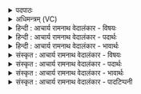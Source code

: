 <details><summary>पदपाठः</summary>

आ꣢। अ꣣ग्नि꣢म्। न। स्व꣡वृ꣢꣯क्तिभिः। स्व। वृ꣣क्तिभिः। हो꣡ता꣢꣯रम्। त्वा꣣। वृणीमहे। शीर꣢म्। पा꣣वक꣡शो꣢चिषम्। पा꣣वक꣡। शो꣣चिषम्। वि꣢। वः꣣। म꣡दे꣢꣯। य꣣ज्ञे꣡षु꣢। स्ती꣣र्ण꣡ब꣢र्हिषम्। स्ती꣣र्ण꣢। ब꣣र्हिषम्। वि꣡व꣢꣯क्षसे। ४२०।
</details>

<details><summary>अधिमन्त्रम् (VC)</summary>

- अग्निः
- विमद ऐन्द्रः
- पङ्क्तिः
- पञ्चमः
- ऐन्द्रं काण्डम्
</details>

<details><summary>हिन्दी : आचार्य रामनाथ वेदालंकार - विषयः</summary>

अगले मन्त्र में यह विषय है कि कैसे गुणवाले अग्नि परमेश्वर को हम वरते हैं।
</details>

<details><summary>हिन्दी : आचार्य रामनाथ वेदालंकार - पदार्थः</summary>

पदार्थान्वयभाषाः -  हम लोग (न) इस समय (होतारम्) सुख आदि के दाता, (शीरम्) सर्वत्र शयन करनेवाले, सर्वव्यापक (पावकशोचिषम्) पवित्रताकारक दीप्तिवाले (त्वा अग्निम्) आप अग्रनायक परमेश्वर को (स्व-वृक्तिभिः) अपनी सूक्तियों अथवा क्रियाओं से (आ वृणीमहे) वरते हैं। हम (वः मदे) आपके प्राप्त कराये हुए आनन्द में (वि) उत्कर्ष को प्राप्त करें। आप (यज्ञेषु) ब्रह्मयज्ञ, देवयज्ञ आदि पञ्च यज्ञों में तथा अन्य विविध परोपकार-रूप यज्ञों में (स्तीर्णबर्हिषम्) जिसने आसन बिछाया है अर्थात् उन यज्ञों को करने में जो प्रवृत्त हुआ है, उसे (विवक्षसे) विशेष रूप से उन्नत कर देते हो ॥२॥
</details>

<details><summary>हिन्दी : आचार्य रामनाथ वेदालंकार - भावार्थः</summary>

भावार्थभाषाः -  परम आनन्द के प्रदाता, सर्वत्र व्यापक, अपने तेज से मनों को पवित्र करनेवाले, महान् परमेश्वर का सब यज्ञकर्ताओं को भौतिक अग्नि के समान वरण करना चाहिए ॥२॥
</details>

<details><summary>संस्कृत : आचार्य रामनाथ वेदालंकार - विषयः</summary>

अथ कीदृग्गुणविशिष्टमग्निं परमेश्वरं वयं वृण्महे इत्याह।
</details>

<details><summary>संस्कृत : आचार्य रामनाथ वेदालंकार - पदार्थः</summary>

पदार्थान्वयभाषाः -  वयम् (न२) सम्प्रति (होतारम्) सुखादीनां दातारम् (शीरम्) सर्वत्र शयानम्। शीरम् अनुशायिनमिति वाऽऽशिनमिति वा। निरु० ४।१४। (पावकशोचिषम्) शोधकदीप्तिम् (अग्निम्) अग्रनेतारं परमेश्वरम् (त्वा) त्वाम् (स्ववृक्तिभिः३) स्वकीयाभिः सूक्तिभिः क्रियाभिर्वा (आ वृणीमहे) आभिमुख्येन वृण्महे संभजामहे। वृञ् वरणे, क्र्यादिः। वयम् (वः मदे) त्वज्जनिते आनन्दे (वि) विभवेम, उत्कर्षं प्राप्नुयाम। अत्र उपसर्गश्रुतेर्योग्यक्रियाध्याहारः। त्वम् (यज्ञेषु) ब्रह्मयज्ञदेवयज्ञादिपञ्चयज्ञेषु इतरेषु च विविधेषु परोपकारयज्ञेषु (स्तीर्णबर्हिषम्) स्तीर्णं प्रसारितं बर्हिः दर्भासनं येन तम्, यज्ञेषु प्रवृत्तं जनम् इत्यर्थः, (विवक्षसे) विशेषेण वहसि, उत्कर्षं नयसि। वि पूर्वाद् वह प्रापणे धातोर्लेटि रूपम् ॥२॥
</details>

<details><summary>संस्कृत : आचार्य रामनाथ वेदालंकार - भावार्थः</summary>

भावार्थभाषाः -  परमानन्दप्रदाता, सर्वत्र व्यापकः, स्वतेजसा मनसां शोधको महान् परमेश्वरः सर्वैर्यज्ञानुष्ठातृभिर्भौतिकाऽग्निवद् वरणीयः ॥२॥
</details>

<details><summary>संस्कृत : आचार्य रामनाथ वेदालंकार - पादटिप्पनी</summary>

टिप्पणी:   १. ऋ० १०।२१।१, ऋषिः विमव ऐन्द्रः प्राजापत्यो वा वसुकृद् वा वासुक्रः। ‘यज्ञाय स्तीर्णबर्हिषे वि वो मदे शीरं पावकशोचिषं विवक्षसे’ इत्यत्तरार्धपाठः। २. न सम्प्रति—इति भ०। ३. स्वयङ्कृताभिः दोषवर्जिताभिः स्तुतिभिः—इति सा०।
</details>